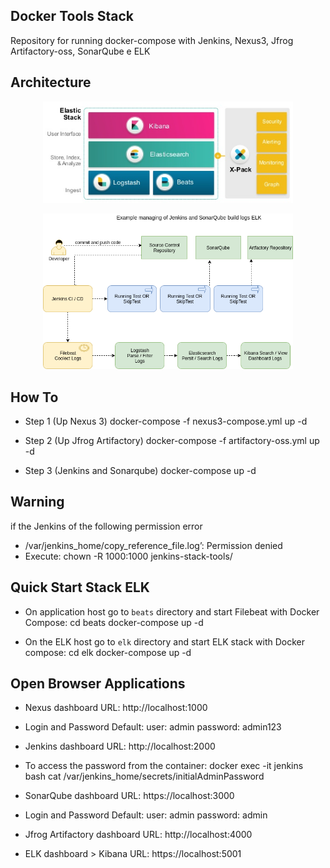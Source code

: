 ## Docker Tools Stack
Repository for running docker-compose with Jenkins, Nexus3, Jfrog Artifactory-oss, SonarQube e ELK

## Architecture
<p align="center">
  <img src="./images/elastic-products.PNG" alt="Elastic products" style="width: 400px;"/>
</p>

<p align="center">
  <img src="./images/docker-ci-tools.png" alt="Docker Stack" style="width: 400px;"/>
</p>

## How To
- Step 1 (Up Nexus 3)
docker-compose -f nexus3-compose.yml up -d

- Step 2 (Up Jfrog Artifactory)
docker-compose -f artifactory-oss.yml up -d

- Step 3 (Jenkins and Sonarqube)
docker-compose up -d

## Warning
if the Jenkins of the following permission error
- /var/jenkins_home/copy_reference_file.log’: Permission denied 
- Execute: chown -R 1000:1000 jenkins-stack-tools/

## Quick Start Stack ELK

- On application host go to `beats` directory and start Filebeat with Docker Compose:
cd beats
docker-compose up -d

- On the ELK host go to `elk` directory and start ELK stack with Docker compose:
cd elk
docker-compose up -d


## Open Browser Applications

- Nexus dashboard URL: http://localhost:1000
- Login and Password Default: 
user: admin
password: admin123

- Jenkins dashboard URL: http://localhost:2000
- To access the password from the container:
docker exec -it jenkins bash
cat /var/jenkins_home/secrets/initialAdminPassword

- SonarQube dashboard URL: https://localhost:3000
- Login and Password Default: 
user: admin
password: admin

- Jfrog Artifactory dashboard URL: http://localhost:4000

- ELK dashboard > Kibana URL: https://localhost:5001